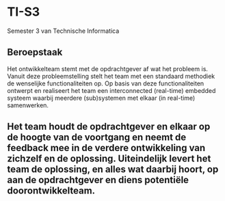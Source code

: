 # TI-S3
Semester 3 van Technische Informatica

## Beroepstaak
Het ontwikkelteam stemt met de opdrachtgever af wat het probleem is.
Vanuit deze probleemstelling stelt het team met een standaard methodiek de wenselijke functionaliteiten op.
Op basis van deze functionaliteiten ontwerpt en realiseert het team een interconnected (real-time) embedded systeem waarbij meerdere (sub)systemen met elkaar (in real-time) samenwerken.

Het team houdt de opdrachtgever en elkaar op de hoogte van de voortgang en neemt de feedback mee in de verdere ontwikkeling van zichzelf en de oplossing. Uiteindelijk levert het team de oplossing, en alles wat daarbij hoort, op aan de opdrachtgever en diens potentiële doorontwikkelteam.
---

